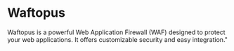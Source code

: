 # Waftopus
Waftopus is a powerful Web Application Firewall (WAF) designed to protect your web applications. It offers customizable security and easy integration."
